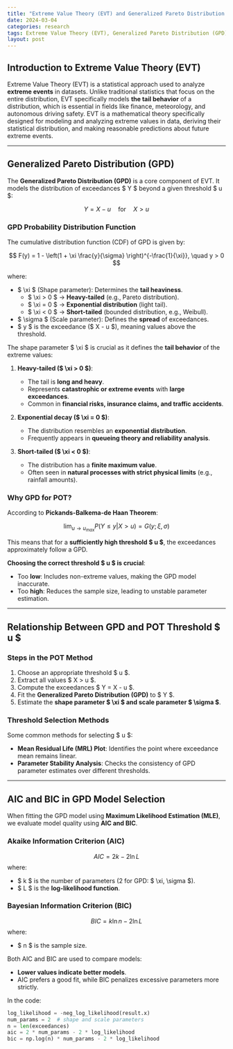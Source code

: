 ```yaml
---
title: "Extreme Value Theory (EVT) and Generalized Pareto Distribution (GPD)"
date: 2024-03-04
categories: research
tags: Extreme Value Theory (EVT), Generalized Pareto Distribution (GPD)
layout: post
---
```


## Introduction to Extreme Value Theory (EVT)
Extreme Value Theory (EVT) is a statistical approach used to analyze **extreme events** in datasets. Unlike traditional statistics that focus on the entire distribution, EVT specifically models **the tail behavior** of a distribution, which is essential in fields like finance, meteorology, and autonomous driving safety. EVT is a mathematical theory specifically designed for modeling and analyzing extreme values in data, deriving their statistical distribution, and making reasonable predictions about future extreme events.

---

## Generalized Pareto Distribution (GPD)
The **Generalized Pareto Distribution (GPD)** is a core component of EVT. It models the distribution of exceedances $ Y $ beyond a given threshold $ u $:

$$
Y = X - u \quad \text{for} \quad X > u
$$

### GPD Probability Distribution Function
The cumulative distribution function (CDF) of GPD is given by:

$$
F(y) = 1 - \left(1 + \xi \frac{y}{\sigma} \right)^{-\frac{1}{\xi}}, \quad y > 0
$$


where:
- $ \xi $ (Shape parameter): Determines the **tail heaviness**.
  - $ \xi > 0 $ → **Heavy-tailed** (e.g., Pareto distribution).
  - $ \xi = 0 $ → **Exponential distribution** (light tail).
  - $ \xi < 0 $ → **Short-tailed** (bounded distribution, e.g., Weibull).
- $ \sigma $ (Scale parameter): Defines the **spread** of exceedances.
- $ y $ is the exceedance ($ X - u $), meaning values above the threshold.

The shape parameter $ \xi $ is crucial as it defines the **tail behavior** of the extreme values:

1. **Heavy-tailed ($ \xi > 0 $)**:
   - The tail is **long and heavy**.
   - Represents **catastrophic or extreme events** with **large exceedances**.
   - Common in **financial risks, insurance claims, and traffic accidents**.

2. **Exponential decay ($ \xi = 0 $)**:
   - The distribution resembles an **exponential distribution**.
   - Frequently appears in **queueing theory and reliability analysis**.

3. **Short-tailed ($ \xi < 0 $)**:
   - The distribution has a **finite maximum value**.
   - Often seen in **natural processes with strict physical limits** (e.g., rainfall amounts).

### Why GPD for POT?
According to **Pickands-Balkema-de Haan Theorem**:

$$
\lim_{u \to u_{max}} P(Y \leq y | X > u) = G(y; \xi, \sigma)
$$

This means that for a **sufficiently high threshold $ u $**, the exceedances approximately follow a GPD. 

**Choosing the correct threshold $ u $ is crucial**:
- Too **low**: Includes non-extreme values, making the GPD model inaccurate.
- Too **high**: Reduces the sample size, leading to unstable parameter estimation.

---

## Relationship Between GPD and POT Threshold $ u $
### Steps in the POT Method
1. Choose an appropriate threshold $ u $.
2. Extract all values $ X > u $.
3. Compute the exceedances $ Y = X - u $.
4. Fit the **Generalized Pareto Distribution (GPD)** to $ Y $.
5. Estimate the **shape parameter $ \xi $ and scale parameter $ \sigma $**.

### Threshold Selection Methods
Some common methods for selecting $ u $:
- **Mean Residual Life (MRL) Plot**: Identifies the point where exceedance mean remains linear.
- **Parameter Stability Analysis**: Checks the consistency of GPD parameter estimates over different thresholds.

---

## AIC and BIC in GPD Model Selection
When fitting the GPD model using **Maximum Likelihood Estimation (MLE)**, we evaluate model quality using **AIC and BIC**.

### Akaike Information Criterion (AIC)
$$
AIC = 2k - 2\ln L
$$
where:
- $ k $ is the number of parameters (2 for GPD: $ \xi, \sigma $).
- $ L $ is the **log-likelihood function**.

### Bayesian Information Criterion (BIC)
$$
BIC = k \ln n - 2\ln L
$$
where:
- $ n $ is the sample size.

Both AIC and BIC are used to compare models:
- **Lower values indicate better models**.
- AIC prefers a good fit, while BIC penalizes excessive parameters more strictly.

In the code:
```python
log_likelihood = -neg_log_likelihood(result.x)
num_params = 2  # shape and scale parameters
n = len(exceedances)
aic = 2 * num_params - 2 * log_likelihood
bic = np.log(n) * num_params - 2 * log_likelihood
```
